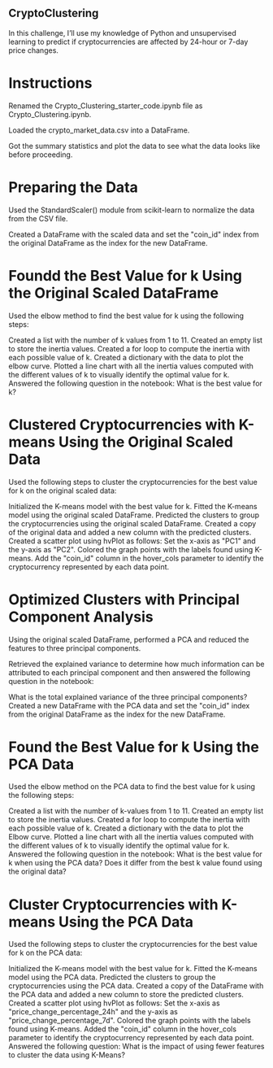 ## CryptoClustering
In this challenge, I’ll use my knowledge of Python and unsupervised learning to predict if cryptocurrencies are affected by 24-hour or 7-day price changes.

# Instructions
Renamed the Crypto_Clustering_starter_code.ipynb file as Crypto_Clustering.ipynb.

Loaded the crypto_market_data.csv into a DataFrame.

Got the summary statistics and plot the data to see what the data looks like before proceeding.

# Preparing the Data
Used the StandardScaler() module from scikit-learn to normalize the data from the CSV file.

Created a DataFrame with the scaled data and set the "coin_id" index from the original DataFrame as the index for the new DataFrame.

# Foundd the Best Value for k Using the Original Scaled DataFrame
Used the elbow method to find the best value for k using the following steps:

Created a list with the number of k values from 1 to 11.
Created an empty list to store the inertia values.
Created a for loop to compute the inertia with each possible value of k.
Created a dictionary with the data to plot the elbow curve.
Plotted a line chart with all the inertia values computed with the different values of k to visually identify the optimal value for k.
Answered the following question in the notebook: What is the best value for k?

# Clustered Cryptocurrencies with K-means Using the Original Scaled Data
Used the following steps to cluster the cryptocurrencies for the best value for k on the original scaled data:

Initialized the K-means model with the best value for k.
Fitted the K-means model using the original scaled DataFrame.
Predicted the clusters to group the cryptocurrencies using the original scaled DataFrame.
Created a copy of the original data and added a new column with the predicted clusters.
Created a scatter plot using hvPlot as follows:
Set the x-axis as "PC1" and the y-axis as "PC2".
Colored the graph points with the labels found using K-means.
Add the "coin_id" column in the hover_cols parameter to identify the cryptocurrency represented by each data point.

# Optimized Clusters with Principal Component Analysis
Using the original scaled DataFrame, performed a PCA and reduced the features to three principal components.

Retrieved the explained variance to determine how much information can be attributed to each principal component and then answered the following question in the notebook:

What is the total explained variance of the three principal components?
Created a new DataFrame with the PCA data and set the "coin_id" index from the original DataFrame as the index for the new DataFrame.

# Found the Best Value for k Using the PCA Data
Used the elbow method on the PCA data to find the best value for k using the following steps:

Created a list with the number of k-values from 1 to 11.
Created an empty list to store the inertia values.
Created a for loop to compute the inertia with each possible value of k.
Created a dictionary with the data to plot the Elbow curve.
Plotted a line chart with all the inertia values computed with the different values of k to visually identify the optimal value for k.
Answered the following question in the notebook:
What is the best value for k when using the PCA data?
Does it differ from the best k value found using the original data?

# Cluster Cryptocurrencies with K-means Using the PCA Data
Used the following steps to cluster the cryptocurrencies for the best value for k on the PCA data:

Initialized the K-means model with the best value for k.
Fitted the K-means model using the PCA data.
Predicted the clusters to group the cryptocurrencies using the PCA data.
Created a copy of the DataFrame with the PCA data and added a new column to store the predicted clusters.
Created a scatter plot using hvPlot as follows:
Set the x-axis as "price_change_percentage_24h" and the y-axis as "price_change_percentage_7d".
Colored the graph points with the labels found using K-means.
Added the "coin_id" column in the hover_cols parameter to identify the cryptocurrency represented by each data point.
Answered the following question:
What is the impact of using fewer features to cluster the data using K-Means?

